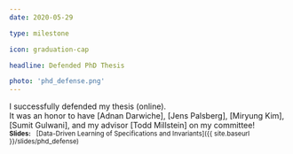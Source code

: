 ```yaml
---
date: 2020-05-29

type: milestone

icon: graduation-cap

headline: Defended PhD Thesis

photo: 'phd_defense.png'
---
```


I successfully defended my thesis (online). <i class='far fa-smile'></i>
<br>
It was an honor to have [Adnan Darwiche], [Jens Palsberg], [Miryung Kim],
[Sumit Gulwani], and my advisor [Todd Millstein] on my committee!
<br>
<small>**Slides:** &nbsp; [Data-Driven Learning of Specifications and Invariants]({{ site.baseurl }}/slides/phd_defense)</small>